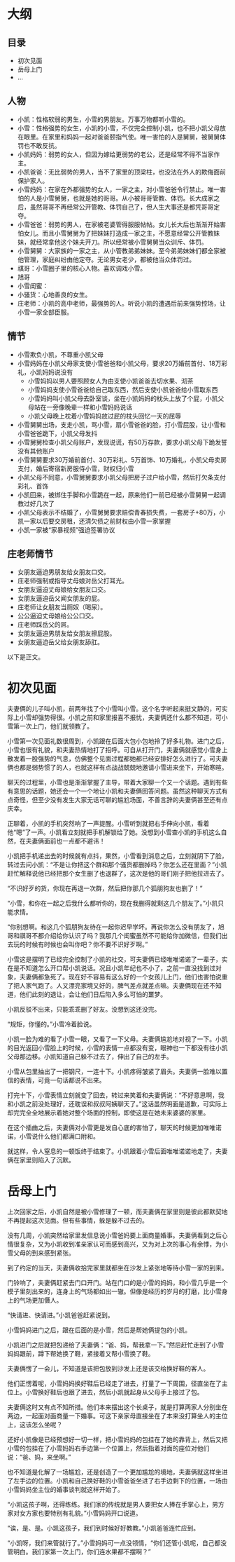 # 大纲

## 目录

- 初次见面
- 岳母上门
- ...

## 人物

- 小凯：性格软弱的男生，小雪的男朋友。万事万物都听小雪的。
- 小雪：性格强势的女生，小凯的小雪，不仅完全控制小凯，也不把小凯父母放在眼里。在家里和妈妈一起对爸爸颐指气使。唯一害怕的人是舅舅，被舅舅体罚也不敢反抗。
- 小凯妈妈：弱势的女人，但因为嫁给更弱势的老公，还是经常不得不当家作主。
- 小凯爸爸：无比弱势的男人，当不了家里的顶梁柱，也没法在外人的欺侮面前保护家人。
- 小雪妈妈：在家在外都强势的女人，一家之主，对小雪爸爸令行禁止。唯一害怕的人是小雪舅舅，也就是她的哥哥。从小被哥哥管教、体罚。长大成家之后，虽然哥哥不再经常公开管教、体罚自己了，但人生大事还是都凭哥哥定夺。
- 小雪爸爸：弱势的男人，在家被老婆管得服服帖帖。女儿长大后也渐渐开始害怕女儿。而且小雪舅舅为了把妹妹打造成一家之主，不愿意经常公开管教妹妹，就经常拿他这个妹夫开刀。所以经常被小雪舅舅当众训斥、体罚。
- 小雪舅舅：大家族的一家之主，从小管教弟弟妹妹。至今弟弟妹妹们都全家被他管理，家庭纠纷由他定夺。无论男女老少，都被他当众体罚过。
- 祺哥：小雪圈子里的核心人物。喜欢调戏小雪。
- 旭哥
- 小雪闺蜜：
- 小骚货：心地善良的女生。
- 庄老师：小凯的高中老师，最强势的人。听说小凯的遭遇后前来强势控场，让小雪一家全部臣服。

## 情节

- 小雪欺负小凯，不尊重小凯父母
- 小雪妈妈在小凯父母家支使小雪爸爸和小凯父母，要求20万婚前首付、18万彩礼，小凯妈妈说没有
    - 小雪妈妈以男人要照顾女人为由支使小凯爸爸去切水果、沏茶
    - 小雪妈妈支使小雪爸爸给自己取东西，然后支使小凯爸爸给小雪取东西
    - 小雪妈妈叫小凯父母去卧室谈，坐在小凯妈妈的枕头上放了个屁，小凯父母站在一旁像晚辈一样和小雪妈妈说话
    - 小凯父母晚上枕着小雪妈妈放过屁的枕头回忆一天的屈辱
- 小雪舅舅出场，支走小凯，骂小雪，扇小雪爸爸的脸，打小雪屁股，让小雪和小雪爸爸跪下，小凯父母发抖
- 小雪舅舅检查小凯父母账户，发现说谎，有50万存款，要求小凯父母下跪发誓没有其他账户
- 小雪舅舅要求30万婚前首付、30万彩礼、5万首饰、10万婚礼，小凯父母卖房支付，婚后寄宿新房服侍小雪，财权归小雪
- 小凯父母不同意，小雪舅舅要求小凯父母把房子过户给小雪，然后打欠条支付彩礼、首饰
- 小凯回来，被绑住手脚和小雪跪在一起，原来他们一前已经被小雪舅舅一起调教过好几次了
- 小凯父母表示不结婚了，小雪舅舅要求赔偿青春损失费，一套房子+80万，小凯一家以后要交房租，还清欠债之前财权由小雪一家掌握
- 小凯一家被“家暴视频”强迫签署协议


## 庄老师情节
- 女朋友逼迫男朋友给女朋友口交。
- 庄老师强制或指导丈母娘对岳父打耳光。
- 女朋友逼迫丈母娘给女朋友口交。
- 女朋友逼迫岳父闻女朋友的屁。
- 庄老师让女朋友当厕奴（喝尿）。
- 公公逼迫丈母娘给公公口交。
- 庄老师踩岳父的屌。
- 女朋友逼迫男朋友给女朋友擦屁股。
- 女朋友逼迫岳父给女朋友舔肛。

以下是正文。

# 初次见面

夫妻俩的儿子叫小凯，前两年找了个小雪叫小雪。这个名字听起来挺文静的，可实际上小雪却强势得很。小凯之前和家里报喜不报忧，夫妻俩还什么都不知道，可小雪第一次上门，他们就领教了。

小雪第一次见面礼数很周到，小凯跟在后面大包小包地拎了好多礼物。进门之后，小雪也很有礼貌，和夫妻热情地打了招呼。可自从打开门，夫妻俩就感觉小雪身上散发着一股强势的气息，仿佛整个见面过程都她都已经安排好怎么进行了。可夫妻俩也都是弱势惯了的人，也就这样有点战战兢兢地邀请小雪进来坐下，开始寒暄。

聊天的过程里，小雪也是渐渐掌握了主导，带着大家聊一个又一个话题。遇到有些有意思的话题，她还会一个一个地让小凯和夫妻俩回答问题。虽然这种聊天方式有点奇怪，但至少没有发生大家无话可聊的尴尬场面，不善言辞的夫妻俩甚至还有点庆幸。

正聊着，小凯的手机突然响了一声提醒。小雪听到就把右手伸向小凯，看着他“嗯”了一声。小凯看立刻就把手机解锁给了她。没想到小雪查小凯的手机这么自然，在夫妻俩面前也一点都不避讳！

小凯把手机递出去的时候就有点抖，果然，小雪看到消息之后，立刻就阴下了脸，转过去问小凯：“不是让你把这个群和那个骚货都删掉吗？你怎么还在里面？”小凯赶忙解释说他已经把那个女生删了也退群了，这次是他的哥们刚子把他拉进去了。

“不识好歹的货，你现在再退一次群，然后把你那几个狐朋狗友也删了！”

“小雪，和你在一起之后我什么都听你的，现在我删得就剩这几个朋友了。”小凯只能求情。

“你别想啊。和这几个狐朋狗友待在一起你迟早学坏。再说你怎么没有朋友了，旭哥和祺哥不都介绍给你认识了吗？我那几个闺蜜虽然不可能给你加微信，但我们出去玩的时候有时候也会叫你吧？你不要不识好歹啊。”

小雪这是摆明了已经完全控制了小凯的社交，可夫妻俩已经唯唯诺诺了一辈子，实在是不知道怎么开口帮小凯说话。况且小凯年纪也不小了，之前一直没找到过对象，夫妻俩都急死了。现在好不容易有这么好的一个女孩儿上门，他们也害怕说重了把人家气跑了。人又漂亮家境又好的，脾气差点就差点嘛。夫妻俩现在还不知道，他们此刻的退让，会让他们日后陷入多么可怕的噩梦。

小凯反驳不出来，只能乖乖删了好友。没想到这还没完。

“规矩，你懂的。”小雪冷着脸说。

小凯一脸为难的看了小雪一眼，又看了一下父母。夫妻俩尴尬地对视了一下。小凯的目光返回小雪脸上的时候，小雪的表情一点都没有变，眼神也一下都没有往小凯父母那边移。小凯知道自己躲不过去了，伸出了自己的左手。

小雪从包里抽出了一把钢尺，一连十下。小凯疼得皱紧了眉头。夫妻俩一脸难以置信的表情，可竟一句话都说不出来。

打完十下，小雪表情立刻就变了回去，转过来笑着和夫妻俩说：“不好意思啊，我和小凯之前没处理好，还耽误和叔叔阿姨聊天了。”这话虽然明面是道歉，可实际上却完完全全地展示着她对整个场面的控制，即使这是在她未来婆婆的家里。

在这个插曲之后，夫妻俩对小雪更是发自心底的害怕了，聊天的时候更加唯唯诺诺，小雪说什么他们都满口附和。

就这样，令人窒息的一顿饭终于结束了。小凯跟着小雪后面唯唯诺诺地走了，夫妻俩在家里则陷入了沉默。

# 岳母上门

上次回家之后，小凯自然是被小雪修理了一顿，而夫妻俩在家里则是彼此都默契地不再提起这次见面。但有些事情，躲是躲不过去的。

没有几周，小凯突然给家里发信息说小雪爸妈要上面商量婚事。夫妻俩看到之后心情很复杂，又为小凯收到准亲家认可而感到高兴，又为对上次的事心有余悸，为小雪父母的到来感到紧张。

到了约定的当天，夫妻俩收拾完家里就都坐在沙发上紧张地等待小雪一家的到来。

门铃响了，夫妻俩赶紧去门口开门。站在门口的是小雪的妈妈，和小雪几乎是一个模子里刻出来的，连身上的气场都如出一辙。但像是经历的岁月的打磨，比小雪身上的气场更加慑人。

“快请进、快请进。”小凯爸爸赶紧说到。

小雪妈妈进门之后，跟在后面的是小雪，然后是帮她俩提包的小凯。

小凯进门之后就把包递给了夫妻俩：“爸、妈，帮我拿一下。”然后赶忙走到了小雪妈妈跟前，蹲下帮她换了鞋，紧接着又帮小雪换了鞋。

夫妻俩愣了一会儿，不知道是该把包放到沙发上还是该交给换好鞋的客人。

他们正愣着呢，小雪妈妈换好鞋后已经走了进去，打量了一下周围，径直坐在了主位上。小雪换好鞋后也跟了进去，然后小凯就起身从父母手上接过了包。

夫妻俩这时又有点不知所措。他们本来摆出这个长桌子，就是打算两家人分别坐在两边，一起面对面商量一下婚事。可这下亲家母直接坐在了本来没打算坐人的主位上，这该怎么坐呢？

还好小凯像是已经预想好一切一样，把小雪妈妈的包挂在了她的靠背上，然后又把小雪的包挂在了小雪妈妈右手边第一个位置上，然后指着对面的座位对他们说：“爸、妈，来坐啊。”

也不知道是化解了一场尴尬，还是创造了一个更加尴尬的境地，夫妻俩就这样坐进了左手边的位置。小凯和自己换好鞋的小雪爸爸坐进了右手边剩下的位置，一场由小雪妈妈坐主位的婚事谈判就这样开始了。

“小凯这孩子啊，还得练练。我们家的传统就是男人要把女人捧在手掌心上，男方家对女方家也要特别有礼貌。”小雪妈妈开口说道。

“诶，是、是。小凯这孩子，我们到时候好好教教。”小凯爸爸连忙应到。

“小凯呀，我们来管就行了。”小雪妈妈可一点没领情，“你们还管小凯呢，自己都没管明白。我们家第一次上门，你们连水果都不摆啊？”
